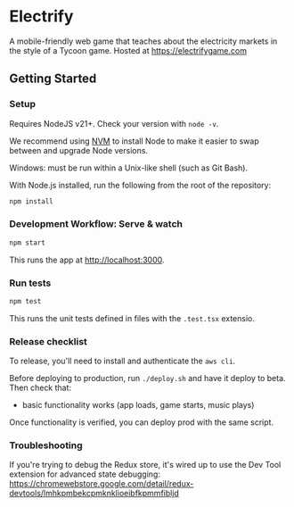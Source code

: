 # Electrify

A mobile-friendly web game that teaches about the electricity markets in the style of a Tycoon game. Hosted at https://electrifygame.com

## Getting Started

### Setup

Requires NodeJS v21+. Check your version with `node -v`.

We recommend using [NVM](https://github.com/creationix/nvm) to install Node to make it easier to swap between and upgrade Node versions.

Windows: must be run within a Unix-like shell (such as Git Bash).

With Node.js installed, run the following from the root of the repository:

```sh
npm install
```

### Development Workflow: Serve & watch

```sh
npm start
```

This runs the app at [http://localhost:3000](http://localhost:3000).

### Run tests

```sh
npm test
```

This runs the unit tests defined in files with the `.test.tsx` extensio.

### Release checklist

To release, you'll need to install and authenticate the `aws cli`.

Before deploying to production, run `./deploy.sh` and have it deploy to beta. Then check that:

- basic functionality works (app loads, game starts, music plays)

Once functionality is verified, you can deploy prod with the same script.

### Troubleshooting

If you're trying to debug the Redux store, it's wired up to use the Dev Tool extension for advanced state debugging: https://chromewebstore.google.com/detail/redux-devtools/lmhkpmbekcpmknklioeibfkpmmfibljd
